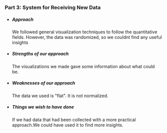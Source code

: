 ### Part 3: System for Receiving New Data 

* ##### Approach
		
     We followed general visualization techniques to follow the quantitative fields. However, the data was randomized, so we couldnt find any useful insights

* ##### Strengths of our approach
		
     The visualizations we made gave some information about what could be.


* ##### Weaknesses of our approach

	The data we used is "flat". It is not normalized. 

* ##### Things we wish to have done
		
     If we had data that had been collected with a more practical approach.We could have used it to find more insights. 

